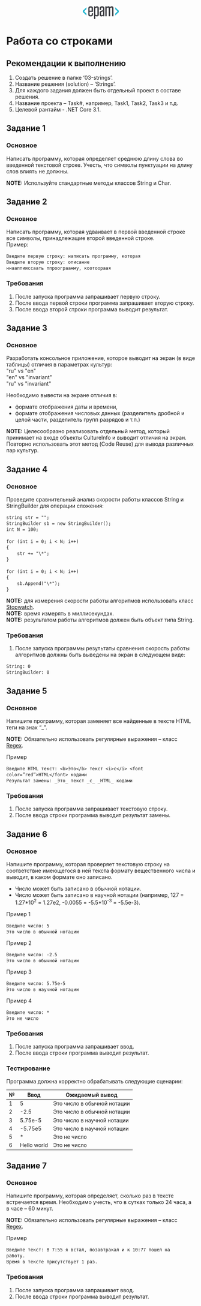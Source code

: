 <div style="text-align:center"><img src="media\epam_logo.png" style="width:1in;height:0.35417in" /></div>

# Работа со строками

##  Рекомендации к выполнению

1.  Создать решение в папке ‘03-strings’.
2.  Название решения (solution) – ‘Strings’.
3.  Для каждого задания должен быть отдельный проект в составе решения.
4.  Название проекта – Task\#, например, Task1, Task2, Task3 и т.д.
5.  Целевой рантайм - .NET Core 3.1.

## Задание 1

### Основное

Написать программу, которая определяет среднюю длину слова во введенной текстовой строке. Учесть, что символы пунктуации на длину слов влиять не должны.

<strong>NOTE:</strong> Используйте стандартные методы классов String и Char.

## Задание 2

### Основное

Написать программу, которая удваивает в первой введенной строке все символы, принадлежащие второй введенной строке.<br/>
Пример:
```
Введите первую строку: написать программу, которая
Введите вторую строку: описание
ннааппииссаать ппроограамму, коотоораая
```
### Требования

1.  После запуска программа запрашивает первую строку.
2.  После ввода первой строки программа запрашивает вторую строку.
3.  После ввода второй строки программа выводит результат.

## Задание 3

### Основное

Разработать консольное приложение, которое выводит на экран (в виде таблицы) отличия в параметрах культур:
<br/>
"ru" vs "en"
<br/>
"en" vs "invariant"
<br/>
"ru" vs "invariant"

Необходимо вывести на экране отличия в:
-   формате отображения даты и времени,
-   формате отображения числовых данных (разделитель дробной и целой части, разделитель групп разрядов и т.п.)

<strong>NOTE:</strong> Целесообразно реализовать отдельный метод, который принимает на входе объекты CultureInfo и выводит отличия на экран. Повторно использовать этот метод (Code Reuse) для вывода различных пар культур.

## Задание 4

### Основное

Проведите сравнительный анализ скорости работы классов String и StringBuilder для операции сложения:
```
string str = "";
StringBuilder sb = new StringBuilder();
int N = 100;

for (int i = 0; i < N; i++)
{
    str += "\*";
}

for (int i = 0; i < N; i++)
{
    sb.Append("\*");
}
```
<strong>NOTE:</strong> для измерения скорости работы алгоритмов использовать класс [Stopwatch](https://docs.microsoft.com/ru-ru/dotnet/api/system.diagnostics.stopwatch?view=netcore-3.1).
<br/>
<strong>NOTE:</strong> время измерять в миллисекундах.
<br/>
<strong>NOTE:</strong> результатом работы алгоритмов должен быть объект типа String.

### Требования

1.  После запуска программы результаты сравнения скорость работы
    алгоритмов должны быть выведены на экран в следующем виде:
```
String: 0
StringBuilder: 0
```

## Задание 5

### Основное

Напишите программу, которая заменяет все найденные в тексте HTML теги на знак “\_”.

<strong>NOTE:</strong> Обязательно использовать регулярные выражения – класс [Regex](https://docs.microsoft.com/ru-ru/dotnet/api/system.text.regularexpressions.regex?view=netcore-3.1).

Пример
```
Введите HTML текст: <b>Это</b> текст <i>с</i> <font color=”red”>HTML</font> кодами
Результат замены: _Это_ текст _с_ _HTML_ кодами
```

### Требования

1.  После запуска программа запрашивает текстовую строку.
2.  После ввода строки программа выводит результат замены.

## Задание 6

### Основное

Напишите программу, которая проверяет текстовую строку на соответствие имеющегося в ней текста формату вещественного числа и выводит, в каком формате оно записано.

-   Число может быть записано в обычной нотации.
-   Число может быть записано в научной нотации (например, 127 = 1.27\*10<sup>2</sup> = 1.27e2, -0.0055 = -5.5\*10<sup>-3</sup> = -5.5e-3).

Пример 1
```
Введите число: 5
Это число в обычной нотации
```
Пример 2
```
Введите число: -2.5
Это число в обычной нотации
```
Пример 3
```
Введите число: 5.75e-5
Это число в научной нотации
```
Пример 4
```
Введите число: *
Это не число
```

### Требования

1.  После запуска программа запрашивает ввод.
2.  После ввода строки программа выводит результат.

### Тестирование

Программа должна корректно обрабатывать следующие сценарии:

| №   | Ввод        | Ожидаемый вывод             |
|-----|-------------|-----------------------------|
| 1   | 5           | Это число в обычной нотации |
| 2   | -2.5        | Это число в обычной нотации |
| 3   | 5.75e-5     | Это число в научной нотации |
| 4   | -5.75e5     | Это число в научной нотации |
| 5   | \*          | Это не число                |
| 6   | Hello world | Это не число                |

## Задание 7

### Основное

Напишите программу, которая определяет, сколько раз в тексте встречается время. Необходимо учесть, что в сутках только 24 часа, а в часе – 60 минут.

<strong>NOTE:</strong> Обязательно использовать регулярные выражения – класс [Regex](https://docs.microsoft.com/ru-ru/dotnet/api/system.text.regularexpressions.regex?view=netcore-3.1).

Пример
```
Введите текст: В 7:55 я встал, позавтракал и к 10:77 пошел на
работу.
Время в тексте присутствует 1 раз.
```

### Требования

1.  После запуска программа запрашивает ввод.
2.  После ввода строки программа выводит результат.

